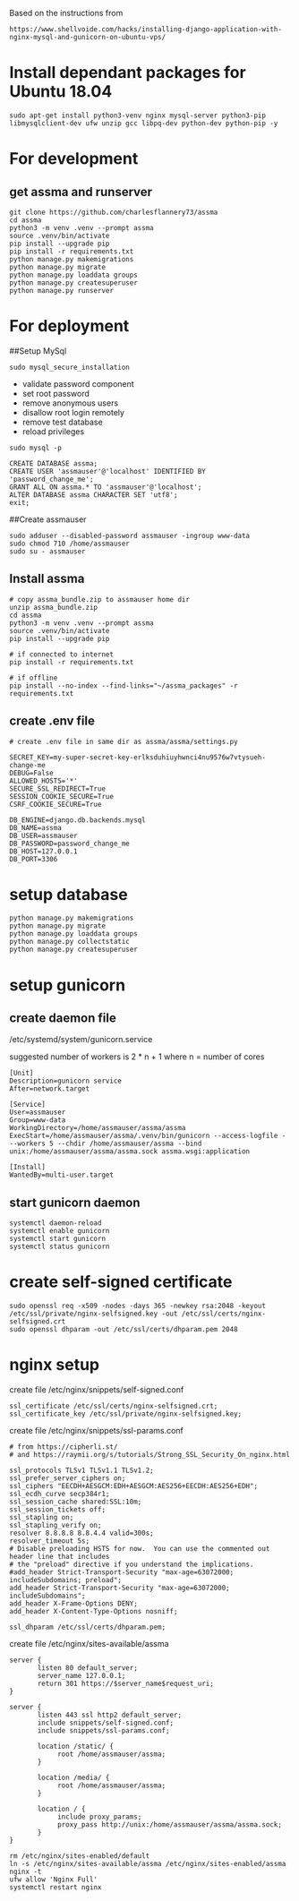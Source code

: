 Based on the instructions from 
```
https://www.shellvoide.com/hacks/installing-django-application-with-nginx-mysql-and-gunicorn-on-ubuntu-vps/
```

# Install dependant packages for Ubuntu 18.04
```
sudo apt-get install python3-venv nginx mysql-server python3-pip libmysqlclient-dev ufw unzip gcc libpq-dev python-dev python-pip -y
```

# For development
## get assma and runserver
```
git clone https://github.com/charlesflannery73/assma
cd assma
python3 -m venv .venv --prompt assma
source .venv/bin/activate
pip install --upgrade pip
pip install -r requirements.txt
python manage.py makemigrations
python manage.py migrate
python manage.py loaddata groups
python manage.py createsuperuser
python manage.py runserver
```
# For deployment
##Setup MySql
```
sudo mysql_secure_installation
```
+ validate password component
+ set root password
+ remove anonymous users
+ disallow root login remotely
+ remove test database
+ reload privileges
```
sudo mysql -p

CREATE DATABASE assma;
CREATE USER 'assmauser'@'localhost' IDENTIFIED BY 'password_change_me';
GRANT ALL ON assma.* TO 'assmauser'@'localhost';
ALTER DATABASE assma CHARACTER SET 'utf8';
exit;
```
##Create assmauser
```
sudo adduser --disabled-password assmauser -ingroup www-data
sudo chmod 710 /home/assmauser
sudo su - assmauser
```
## Install assma
```
# copy assma_bundle.zip to assmauser home dir
unzip assma_bundle.zip
cd assma
python3 -m venv .venv --prompt assma
source .venv/bin/activate
pip install --upgrade pip

# if connected to internet
pip install -r requirements.txt

# if offline
pip install --no-index --find-links="~/assma_packages" -r requirements.txt
```

create .env file
---
```
# create .env file in same dir as assma/assma/settings.py

SECRET_KEY=my-super-secret-key-erlksduhiuyhwnci4nu9576w7vtysueh-change-me
DEBUG=False
ALLOWED_HOSTS='*'
SECURE_SSL_REDIRECT=True
SESSION_COOKIE_SECURE=True
CSRF_COOKIE_SECURE=True

DB_ENGINE=django.db.backends.mysql
DB_NAME=assma
DB_USER=assmauser
DB_PASSWORD=password_change_me
DB_HOST=127.0.0.1
DB_PORT=3306
```

# setup database
```
python manage.py makemigrations
python manage.py migrate
python manage.py loaddata groups
python manage.py collectstatic
python manage.py createsuperuser
```

# setup gunicorn
## create daemon file
/etc/systemd/system/gunicorn.service
 
suggested number of workers is 2 * n + 1 where n = number of cores

```
[Unit]
Description=gunicorn service
After=network.target

[Service]
User=assmauser
Group=www-data
WorkingDirectory=/home/assmauser/assma/assma
ExecStart=/home/assmauser/assma/.venv/bin/gunicorn --access-logfile - --workers 5 --chdir /home/assmauser/assma --bind unix:/home/assmauser/assma/assma.sock assma.wsgi:application

[Install]
WantedBy=multi-user.target
```

## start gunicorn daemon
```
systemctl daemon-reload
systemctl enable gunicorn
systemctl start gunicorn
systemctl status gunicorn

```

# create self-signed certificate
```
sudo openssl req -x509 -nodes -days 365 -newkey rsa:2048 -keyout /etc/ssl/private/nginx-selfsigned.key -out /etc/ssl/certs/nginx-selfsigned.crt
sudo openssl dhparam -out /etc/ssl/certs/dhparam.pem 2048
```

# nginx setup
create file /etc/nginx/snippets/self-signed.conf
```
ssl_certificate /etc/ssl/certs/nginx-selfsigned.crt;
ssl_certificate_key /etc/ssl/private/nginx-selfsigned.key;
```
create file /etc/nginx/snippets/ssl-params.conf
```
# from https://cipherli.st/
# and https://raymii.org/s/tutorials/Strong_SSL_Security_On_nginx.html

ssl_protocols TLSv1 TLSv1.1 TLSv1.2;
ssl_prefer_server_ciphers on;
ssl_ciphers "EECDH+AESGCM:EDH+AESGCM:AES256+EECDH:AES256+EDH";
ssl_ecdh_curve secp384r1;
ssl_session_cache shared:SSL:10m;
ssl_session_tickets off;
ssl_stapling on;
ssl_stapling_verify on;
resolver 8.8.8.8 8.8.4.4 valid=300s;
resolver_timeout 5s;
# Disable preloading HSTS for now.  You can use the commented out header line that includes
# the "preload" directive if you understand the implications.
#add_header Strict-Transport-Security "max-age=63072000; includeSubdomains; preload";
add_header Strict-Transport-Security "max-age=63072000; includeSubdomains";
add_header X-Frame-Options DENY;
add_header X-Content-Type-Options nosniff;

ssl_dhparam /etc/ssl/certs/dhparam.pem;
```


create file /etc/nginx/sites-available/assma
```
server {
       listen 80 default_server;
       server_name 127.0.0.1;
       return 301 https://$server_name$request_uri;
}

server {
       listen 443 ssl http2 default_server;
       include snippets/self-signed.conf;
       include snippets/ssl-params.conf;

       location /static/ {
            root /home/assmauser/assma;
       }

       location /media/ {
            root /home/assmauser/assma;
       }

       location / {
            include proxy_params;
            proxy_pass http://unix:/home/assmauser/assma/assma.sock;
       }
}
```

```
rm /etc/nginx/sites-enabled/default
ln -s /etc/nginx/sites-available/assma /etc/nginx/sites-enabled/assma
nginx -t
ufw allow 'Nginx Full'
systemctl restart nginx
```
